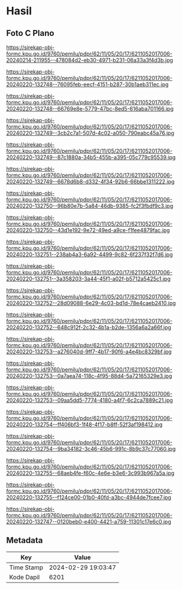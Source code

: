 # Hasil

## Foto C Plano

https://sirekap-obj-formc.kpu.go.id/9760/pemilu/pdpr/62/11/05/20/17/6211052017006-20240214-211955--478084d2-eb30-4971-b231-06a33a3f4d3b.jpg

https://sirekap-obj-formc.kpu.go.id/9760/pemilu/pdpr/62/11/05/20/17/6211052017006-20240220-132748--76095feb-eecf-4151-b287-30b1aeb311ec.jpg

https://sirekap-obj-formc.kpu.go.id/9760/pemilu/pdpr/62/11/05/20/17/6211052017006-20240220-132748--66769e8e-5779-47bc-8ed5-616aba701166.jpg

https://sirekap-obj-formc.kpu.go.id/9760/pemilu/pdpr/62/11/05/20/17/6211052017006-20240220-132749--3cb2c7a1-507d-4c02-a050-790eabc45a76.jpg

https://sirekap-obj-formc.kpu.go.id/9760/pemilu/pdpr/62/11/05/20/17/6211052017006-20240220-132749--87c1880a-34b5-455b-a395-05c779c95539.jpg

https://sirekap-obj-formc.kpu.go.id/9760/pemilu/pdpr/62/11/05/20/17/6211052017006-20240220-132749--6678d6b8-d332-4f34-92b6-66bbe1311222.jpg

https://sirekap-obj-formc.kpu.go.id/9760/pemilu/pdpr/62/11/05/20/17/6211052017006-20240220-132750--96b80e7b-5a84-46db-9385-fc2f3fbdf9c3.jpg

https://sirekap-obj-formc.kpu.go.id/9760/pemilu/pdpr/62/11/05/20/17/6211052017006-20240220-132750--43d1e192-9e72-49ed-a9ce-f1fee4879fac.jpg

https://sirekap-obj-formc.kpu.go.id/9760/pemilu/pdpr/62/11/05/20/17/6211052017006-20240220-132751--238ab4a3-6a92-4499-9c82-6f237f32f7d6.jpg

https://sirekap-obj-formc.kpu.go.id/9760/pemilu/pdpr/62/11/05/20/17/6211052017006-20240220-132751--3a358203-3a44-45f1-a02f-b5712a5425c1.jpg

https://sirekap-obj-formc.kpu.go.id/9760/pemilu/pdpr/62/11/05/20/17/6211052017006-20240220-132752--28d09088-6e29-4c03-bd1d-78e4caeb2410.jpg

https://sirekap-obj-formc.kpu.go.id/9760/pemilu/pdpr/62/11/05/20/17/6211052017006-20240220-132752--648c912f-2c32-4b1a-b2de-1356a6a2a66f.jpg

https://sirekap-obj-formc.kpu.go.id/9760/pemilu/pdpr/62/11/05/20/17/6211052017006-20240220-132753--a276040d-9ff7-4b17-90f6-a4e4bc8329bf.jpg

https://sirekap-obj-formc.kpu.go.id/9760/pemilu/pdpr/62/11/05/20/17/6211052017006-20240220-132753--0a7aea74-118c-4f95-88d4-5a72165329e3.jpg

https://sirekap-obj-formc.kpu.go.id/9760/pemilu/pdpr/62/11/05/20/17/6211052017006-20240220-132753--09aa5dd5-7774-4180-a4f7-6c2ca7889c21.jpg

https://sirekap-obj-formc.kpu.go.id/9760/pemilu/pdpr/62/11/05/20/17/6211052017006-20240220-132754--ff406bf3-1f48-4f17-b8ff-52f3af198412.jpg

https://sirekap-obj-formc.kpu.go.id/9760/pemilu/pdpr/62/11/05/20/17/6211052017006-20240220-132754--9ba34182-3c46-45b6-991c-8b9c37c77060.jpg

https://sirekap-obj-formc.kpu.go.id/9760/pemilu/pdpr/62/11/05/20/17/6211052017006-20240220-132755--68aeb4fe-f60c-4e6e-b3e6-3c993b967a5a.jpg

https://sirekap-obj-formc.kpu.go.id/9760/pemilu/pdpr/62/11/05/20/17/6211052017006-20240220-132755--f124ce00-01b0-40fd-a3bc-4944de7fcee7.jpg

https://sirekap-obj-formc.kpu.go.id/9760/pemilu/pdpr/62/11/05/20/17/6211052017006-20240220-132747--0120beb0-e400-4421-a759-11301c17e6c0.jpg


## Metadata

| Key        | Value               |
| ---------- | ------------------- |
| Time Stamp | 2024-02-29 19:03:47 |
| Kode Dapil | 6201                |



